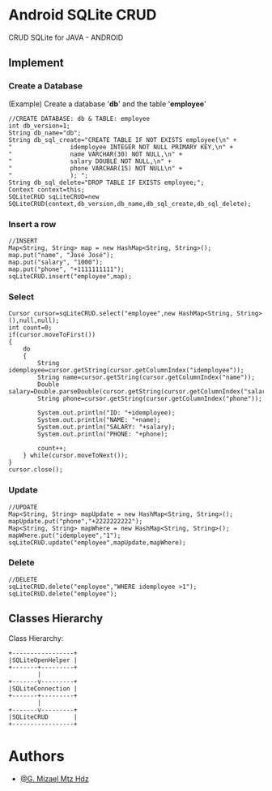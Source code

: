 # Android SQLite CRUD
CRUD SQLite for JAVA - ANDROID

## Implement
### Create a Database
(Example) Create a database '**db**' and the table '**employee**'
```
//CREATE DATABASE: db & TABLE: employee
int db_version=1;
String db_name="db";
String db_sql_create="CREATE TABLE IF NOT EXISTS employee(\n" +
"                idemployee INTEGER NOT NULL PRIMARY KEY,\n" +
"                name VARCHAR(30) NOT NULL,\n" +
"                salary DOUBLE NOT NULL,\n" +
"                phone VARCHAR(15) NOT NULL\n" +
"                ); ";
String db_sql_delete="DROP TABLE IF EXISTS employee;";
Context context=this;
SQLiteCRUD sqLiteCRUD=new SQLiteCRUD(context,db_version,db_name,db_sql_create,db_sql_delete);
```
### Insert a row
```
//INSERT
Map<String, String> map = new HashMap<String, String>();
map.put("name", "José José");
map.put("salary", "1000");
map.put("phone", "+1111111111");
sqLiteCRUD.insert("employee",map);
```

### Select
```
Cursor cursor=sqLiteCRUD.select("employee",new HashMap<String, String>(),null,null);
int count=0;
if(cursor.moveToFirst())
{
	do
	{
		String idemployee=cursor.getString(cursor.getColumnIndex("idemployee"));
		String name=cursor.getString(cursor.getColumnIndex("name"));
		Double salary=Double.parseDouble(cursor.getString(cursor.getColumnIndex("salary")));
		String phone=cursor.getString(cursor.getColumnIndex("phone"));

		System.out.println("ID: "+idemployee);
		System.out.println("NAME: "+name);
		System.out.println("SALARY: "+salary);
		System.out.println("PHONE: "+phone);

		count++;
	} while(cursor.moveToNext());
}
cursor.close();
```

### Update
```
//UPDATE
Map<String, String> mapUpdate = new HashMap<String, String>();
mapUpdate.put("phone","+2222222222");
Map<String, String> mapWhere = new HashMap<String, String>();
mapWhere.put("idemployee","1");
sqLiteCRUD.update("employee",mapUpdate,mapWhere);
```

### Delete
```
//DELETE
sqLiteCRUD.delete("employee","WHERE idemployee >1");
sqLiteCRUD.delete("employee");
```

## Classes Hierarchy
Class Hierarchy:
```
+-----------------+
|SQLiteOpenHelper |
+-------+---------+
        |
+-------v---------+
|SQLiteConnection |
+-------+---------+
        |
+-------v---------+
|SQLiteCRUD       |
+-----------------+
```
# Authors
- [@G. Mizael Mtz Hdz](https://github.com/martinezmizael)
